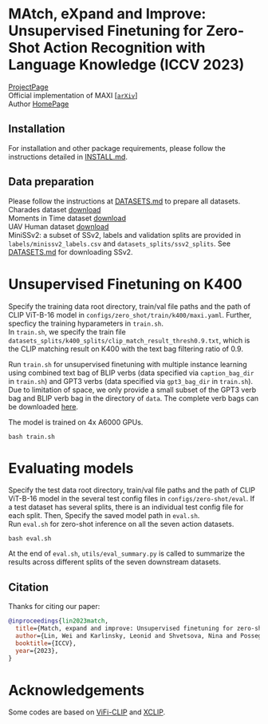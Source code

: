 # MAtch, eXpand and Improve: Unsupervised Finetuning for Zero-Shot Action Recognition with Language Knowledge (ICCV 2023)
[ProjectPage](https://wlin-at.github.io/maxi)  
Official implementation of MAXI [[`arXiv`](https://arxiv.org/abs/2303.08914)]  
Author [HomePage](https://wlin-at.github.io/)  

## Installation 
For installation and other package requirements, please follow the instructions detailed in [INSTALL.md](docs/INSTALL.md). 

## Data preparation
Please follow the instructions at [DATASETS.md](docs/DATASETS.md) to prepare all datasets.  
Charades dataset [download](https://prior.allenai.org/projects/charades)  
Moments in Time dataset [download](http://moments.csail.mit.edu/)  
UAV Human dataset [download](https://github.com/sutdcv/UAV-Human)  
MiniSSv2: a subset of SSv2, labels and validation splits are provided in `labels/minissv2_labels.csv` and `datasets_splits/ssv2_splits`. See [DATASETS.md](docs/DATASETS.md) for downloading SSv2.  


# Unsupervised Finetuning on K400
Specify the training data root directory, train/val file paths and the path of CLIP ViT-B-16 model in `configs/zero_shot/train/k400/maxi.yaml`. Further, specficy the training hyparameters in `train.sh`.  
In `train.sh`, we specify the train file `datasets_splits/k400_splits/clip_match_result_thresh0.9.txt`, which is the CLIP matching result on K400 with the text bag filtering ratio of 0.9.   

Run `train.sh` for unsupervised finetuning with multiple instance learning using combined text bag of BLIP verbs (data specified via `caption_bag_dir` in `train.sh`) and GPT3 verbs (data specified via `gpt3_bag_dir` in `train.sh`). Due to limitation of space, we only provide a small subset of the GPT3 verb bag and BLIP verb bag in the directory of `data`. The complete verb bags can be downloaded [here](https://files.icg.tugraz.at/d/3b7204bf164044b3aa27/).  

The model is trained on 4x A6000 GPUs.  

```
bash train.sh
```

# Evaluating models
Specify the test data root directory, train/val file paths and the path of CLIP ViT-B-16 model in the several test config files in `configs/zero-shot/eval`. If a test dataset has several splits, there is an individual test config file for each split. Then, Specify the saved model path in `eval.sh`.  
Run `eval.sh` for zero-shot inference on all the seven action datasets. 

```
bash eval.sh
```
At the end of `eval.sh`, `utils/eval_summary.py` is called to summarize the results across different splits of the seven downstream datasets.   

## Citation
Thanks for citing our paper:
```bibtex
@inproceedings{lin2023match,
  title={Match, expand and improve: Unsupervised finetuning for zero-shot action recognition with language knowledge},
  author={Lin, Wei and Karlinsky, Leonid and Shvetsova, Nina and Possegger, Horst and Kozinski, Mateusz and Panda, Rameswar and Feris, Rogerio and Kuehne, Hilde and Bischof, Horst},
  booktitle={ICCV},
  year={2023},
}
```


# Acknowledgements
Some codes are based on [ViFi-CLIP](https://github.com/muzairkhattak/ViFi-CLIP) and [XCLIP](https://github.com/microsoft/VideoX/tree/master/X-CLIP). 
